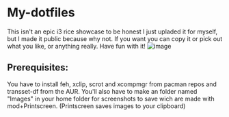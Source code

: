 # My-dotfiles
This isn't an epic i3 rice showcase to be honest I just upladed it for myself, but I made it public because why not.
If you want you can copy it or pick out what you like, or anything really. Have fun with it!
![image](https://user-images.githubusercontent.com/60364668/172904645-f6c46be8-7e10-4a8a-9cd0-b965c549d5ea.png)
## Prerequisites:
You have to install feh, xclip, scrot and xcompmgr from pacman repos and transset-df from the AUR.
You'll also have to make an folder named "Images" in your home folder for screenshots to save wich are made with mod+Printscreen.
(Printscreen saves images to your clipboard)
